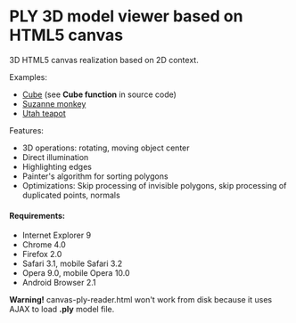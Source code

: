 PLY 3D model viewer based on HTML5 canvas
=========================================

3D HTML5 canvas realization based on 2D context.

Examples:
* [Cube](http://gnomeby.github.com/canvas3D/canvas-3d-cube.html) (see **Cube function** in source code)
* [Suzanne monkey](http://gnomeby.github.com/canvas3D/canvas-ply-reader.html?file=monkey.ply)
* [Utah teapot](http://gnomeby.github.com/canvas3D/canvas-ply-reader.html?file=teapot.ply)

Features:
* 3D operations: rotating, moving object center
* Direct illumination
* Highlighting edges
* Painter's algorithm for sorting polygons
* Optimizations: Skip processing of invisible polygons, skip processing of duplicated points, normals


#### Requirements:
* Internet Explorer 9
* Chrome 4.0
* Firefox 2.0
* Safari 3.1, mobile Safari 3.2
* Opera 9.0, mobile Opera 10.0
* Android Browser 2.1

**Warning!** canvas-ply-reader.html won't work from disk because it uses AJAX to load **.ply** model file.
